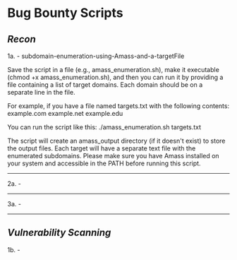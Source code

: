 # Bug Bounty Scripts

***Recon***
-----------------------------------------------------------------------------------------------------------------------------------------
1a. - subdomain-enumeration-using-Amass-and-a-targetFile

Save the script in a file (e.g., amass_enumeration.sh), make it executable (chmod +x amass_enumeration.sh), 
and then you can run it by providing a file containing a list of target domains. Each domain should be on a separate line in the file.

For example, if you have a file named targets.txt with the following contents:
example.com
example.net
example.edu

You can run the script like this:
./amass_enumeration.sh targets.txt

The script will create an amass_output directory (if it doesn't exist) to store the output files. Each target will have a separate text file with the enumerated subdomains.
Please make sure you have Amass installed on your system and accessible in the PATH before running this script.

------------------------------------------------------------------------------------------------------------------------------------------
2a. - 

------------------------------------------------------------------------------------------------------------------------------------------
3a. - 

------------------------------------------------------------------------------------------------------------------------------------------


***Vulnerability Scanning***
-------------------------------------------------------------------------------------------------------------------------------------------
1b. - 

